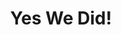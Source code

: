 ---
pid: MX17
title: Yes We Did!
location_transcription: Love Park
zipcode: '19131'
outside_phl: 
neighborhood: Wynnefield
age: '37'
age_range: 30-39
instagram: 
image_file_name: MX_17.jpg
proposal_transcription: My monument would be a statue of Barack Obama located in the
  New love park. It would show him smiling + reaching out his hand.
topic: Figure,Politics
topic_summary: 0, 0
type: Sculpture Statue
keywords_other: 
credit: 
image_labels: 
twitter: cutebrain
facebook: 
permalink: "/monuments/mx17/"
layout: item-page
---